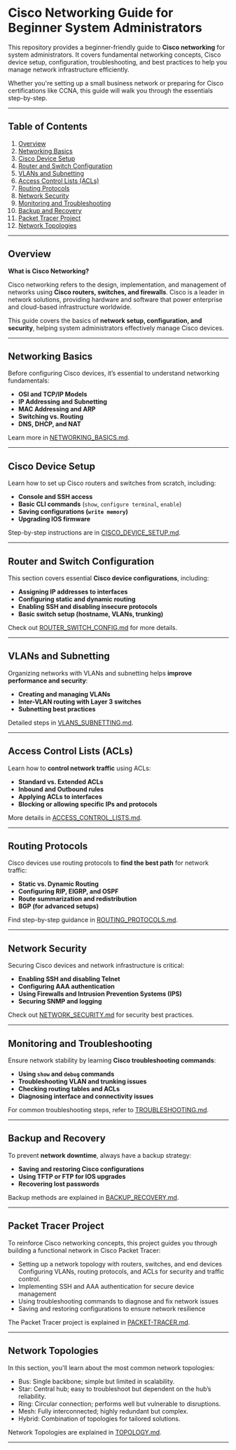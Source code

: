 # Cisco Networking Guide for Beginner System Administrators  

This repository provides a beginner-friendly guide to **Cisco networking** for system administrators. It covers fundamental networking concepts, Cisco device setup, configuration, troubleshooting, and best practices to help you manage network infrastructure efficiently.  

Whether you're setting up a small business network or preparing for Cisco certifications like CCNA, this guide will walk you through the essentials step-by-step.  

---

## Table of Contents  

1. [Overview](#overview)  
2. [Networking Basics](networking-basics.md)
4. [Cisco Device Setup](cisco-device-setup.md)  
5. [Router and Switch Configuration](router-switch-config.md)  
6. [VLANs and Subnetting](vlans-subnetting.md)  
7. [Access Control Lists (ACLs)](access-control-lists.md)  
8. [Routing Protocols](routing-protocols.md)  
9. [Network Security](network-security.md)  
10. [Monitoring and Troubleshooting](troubleshooting.md)  
11. [Backup and Recovery](backup-recovery.md)
12. [Packet Tracer Project](packet-tracer.md)
13. [Network Topologies](topology.md)

---

## Overview  

**What is Cisco Networking?**  

Cisco networking refers to the design, implementation, and management of networks using **Cisco routers, switches, and firewalls**. Cisco is a leader in network solutions, providing hardware and software that power enterprise and cloud-based infrastructure worldwide.  

This guide covers the basics of **network setup, configuration, and security**, helping system administrators effectively manage Cisco devices.  

---

## Networking Basics  

Before configuring Cisco devices, it’s essential to understand networking fundamentals:  

- **OSI and TCP/IP Models**  
- **IP Addressing and Subnetting**  
- **MAC Addressing and ARP**  
- **Switching vs. Routing**  
- **DNS, DHCP, and NAT**  

Learn more in [NETWORKING_BASICS.md](networking-basics.md).  

---

## Cisco Device Setup  

Learn how to set up Cisco routers and switches from scratch, including:  

- **Console and SSH access**  
- **Basic CLI commands** (`show`, `configure terminal`, `enable`)  
- **Saving configurations (`write memory`)**  
- **Upgrading IOS firmware**  

Step-by-step instructions are in [CISCO_DEVICE_SETUP.md](cisco-device-setup.md).  

---

## Router and Switch Configuration  

This section covers essential **Cisco device configurations**, including:  

- **Assigning IP addresses to interfaces**  
- **Configuring static and dynamic routing**  
- **Enabling SSH and disabling insecure protocols**  
- **Basic switch setup (hostname, VLANs, trunking)**  

Check out [ROUTER_SWITCH_CONFIG.md](router-switch-config.md) for more details.  

---

## VLANs and Subnetting  

Organizing networks with VLANs and subnetting helps **improve performance and security**:  

- **Creating and managing VLANs**  
- **Inter-VLAN routing with Layer 3 switches**  
- **Subnetting best practices**  

Detailed steps in [VLANS_SUBNETTING.md](vlans-subnetting.md).  

---

## Access Control Lists (ACLs)  

Learn how to **control network traffic** using ACLs:  

- **Standard vs. Extended ACLs**  
- **Inbound and Outbound rules**  
- **Applying ACLs to interfaces**  
- **Blocking or allowing specific IPs and protocols**  

More details in [ACCESS_CONTROL_LISTS.md](access-control-lists.md).  

---

## Routing Protocols  

Cisco devices use routing protocols to **find the best path** for network traffic:  

- **Static vs. Dynamic Routing**  
- **Configuring RIP, EIGRP, and OSPF**  
- **Route summarization and redistribution**  
- **BGP (for advanced setups)**  

Find step-by-step guidance in [ROUTING_PROTOCOLS.md](routing-protocols.md).  

---

## Network Security  

Securing Cisco devices and network infrastructure is critical:  

- **Enabling SSH and disabling Telnet**  
- **Configuring AAA authentication**  
- **Using Firewalls and Intrusion Prevention Systems (IPS)**  
- **Securing SNMP and logging**  

Check out [NETWORK_SECURITY.md](network-security.md) for security best practices.  

---

## Monitoring and Troubleshooting  

Ensure network stability by learning **Cisco troubleshooting commands**:  

- **Using `show` and `debug` commands**  
- **Troubleshooting VLAN and trunking issues**  
- **Checking routing tables and ACLs**  
- **Diagnosing interface and connectivity issues**  

For common troubleshooting steps, refer to [TROUBLESHOOTING.md](troubleshooting.md).  

---

## Backup and Recovery  

To prevent **network downtime**, always have a backup strategy:  

- **Saving and restoring Cisco configurations**  
- **Using TFTP or FTP for IOS upgrades**  
- **Recovering lost passwords**  

Backup methods are explained in [BACKUP_RECOVERY.md](backup-recovery.md).  

---

## Packet Tracer Project

To reinforce Cisco networking concepts, this project guides you through building a functional network in Cisco Packet Tracer:

- Setting up a network topology with routers, switches, and end devices
Configuring VLANs, routing protocols, and ACLs for security and traffic control.
- Implementing SSH and AAA authentication for secure device management
- Using troubleshooting commands to diagnose and fix network issues
- Saving and restoring configurations to ensure network resilience

The Packet Tracer project is explained in [PACKET-TRACER.md](packet-tracer.md).

---

## Network Topologies

In this section, you'll learn about the most common network topologies:
- Bus: Single backbone; simple but limited in scalability.
- Star: Central hub; easy to troubleshoot but dependent on the hub’s reliability.
- Ring: Circular connection; performs well but vulnerable to disruptions.
- Mesh: Fully interconnected; highly redundant but complex.
- Hybrid: Combination of topologies for tailored solutions.

Network Topologies are explained in [TOPOLOGY.md](topology.md).

---
